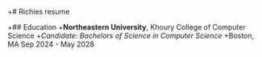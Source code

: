 +# Richies resume


+## Education
+**Northeastern University**, Khoury College of Computer Science
+*Candidate: Bachelors of Science in Computer Science*
+Boston, MA Sep 2024 - May 2028